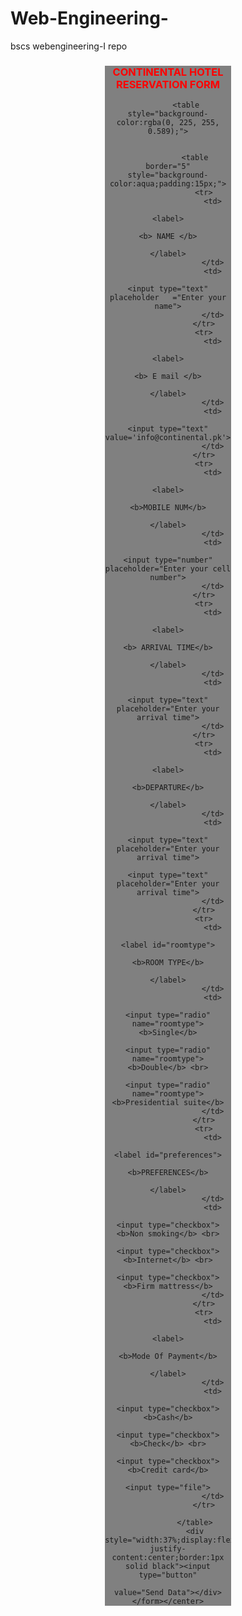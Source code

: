 # Web-Engineering-
bscs webengineering-I repo
<!DOCTYPE html>
<html lang="en">

<head>
    <meta charset="UTF-8">
    <meta http-equiv="X-UA-Compatible" content="IE=edge">
    <meta name="viewport" content="width=device-width, initial-scale=1.0">
    <title>WEB PAGE</title>
</head>

<body><center>
        <form style="background-color:gray;width:40%">
        <center>
            <h3 style="color:red;">CONTINENTAL HOTEL RESERVATION FORM</h3>
        </center>
    
        
            <table style="background-color:rgba(0, 225, 255, 0.589);">


                <table border="5" style="background-color:aqua;padding:15px;">
                    <tr>
                        <td>
                            <label>
                                <b> NAME </b>
                            </label>
                        </td>
                        <td>
                            <input type="text" placeholder   ="Enter your name">
                        </td>
                    </tr>
                    <tr>
                        <td>
                            <label>
                                <b> E mail </b>
                            </label>
                        </td>
                        <td>
                            <input type="text" value='info@continental.pk'>
                        </td>
                    </tr>
                    <tr>
                        <td>
                            <label>
                                <b>MOBILE NUM</b>
                            </label>
                        </td>
                        <td>
                            <input type="number" placeholder="Enter your cell number">
                        </td>
                    </tr>
                    <tr>
                        <td>
                            <label>
                                <b> ARRIVAL TIME</b>
                            </label>
                        </td>
                        <td>
                            <input type="text" placeholder="Enter your arrival time">
                        </td>
                    </tr>
                    <tr>
                        <td>
                            <label>
                                <b>DEPARTURE</b>
                            </label>
                        </td>
                        <td>
                            <input type="text" placeholder="Enter your arrival time">
                            <input type="text" placeholder="Enter your arrival time">
                        </td>
                    </tr>
                    <tr>
                        <td>
                            <label id="roomtype">
                                <b>ROOM TYPE</b>
                            </label>
                        </td>
                        <td>
                            <input type="radio" name="roomtype"> <b>Single</b>
                            <input type="radio" name="roomtype"> <b>Double</b> <br>
                            <input type="radio" name="roomtype"> <b>Presidential suite</b>
                        </td>
                    </tr>
                    <tr>
                        <td>
                            <label id="preferences">
                                <b>PREFERENCES</b>
                            </label>
                        </td>
                        <td>
                            <input type="checkbox"> <b>Non smoking</b> <br>
                            <input type="checkbox"> <b>Internet</b> <br>
                            <input type="checkbox"> <b>Firm mattress</b>
                        </td>
                    </tr>
                    <tr>
                        <td>
                            <label>
                                <b>Mode Of Payment</b>
                            </label>
                        </td>
                        <td>
                            <input type="checkbox"> <b>Cash</b>
                            <input type="checkbox"> <b>Check</b> <br>
                            <input type="checkbox"> <b>Credit card</b>
                            <input type="file">
                        </td>
                    </tr>

                </table>
                <div style="width:37%;display:flex; justify-content:center;border:1px solid black"><input type="button"
                        value="Send Data"></div>
    </form></center>
</body>

</html>
